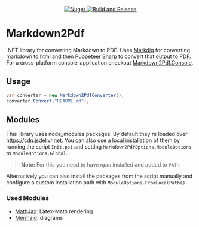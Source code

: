 <p align="center">
  <a href="https://www.nuget.org/packages/Markdown2Pdf" target="_blank">
    <img alt="Nuget" src="https://img.shields.io/nuget/v/Markdown2Pdf">
  </a>
  
  <a href="https://github.com/Flayms/Markdown2Pdf/actions/workflows/build-and-release.yml" target="_blank">
    <img src="https://github.com/Flayms/Markdown2Pdf/actions/workflows/build-and-release.yml/badge.svg?event=workflow_dispatch" alt="Build and Release" />
  </a>
</p>

# Markdown2Pdf
.NET library for converting Markdown to PDF. Uses [Markdig](https://github.com/xoofx/markdig) for converting markdown to html and then [Puppeteer Sharp](https://github.com/hardkoded/puppeteer-sharp) to convert that output to PDF. For a cross-platform console-application checkout [Markdown2Pdf.Console](https://github.com/Flayms/Markdown2Pdf.Console).

## Usage

```c#
var converter = new Markdown2PdfConverter();
converter.Convert("README.md");
```

## Modules

This library uses node_modules packages.
By default they're loaded over https://cdn.jsdelivr.net.
You can also use a local installation of them by running the script `Init.ps1` and setting `Markdown2PdfOptions.ModuleOptions` to `ModuleOptions.Global`.

> **Note:** For this you need to have *npm* installed and added to `PATH`.

Alternatively you can also install the packages from the script manually and configure a custom installation path with `ModuleOptions.FromLocalPath()`.

### Used Modules

* [MathJax](https://github.com/mathjax/MathJax): Latex-Math rendering
* [Mermaid](https://github.com/mermaid-js/mermaid):  diagrams